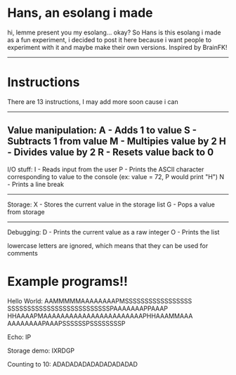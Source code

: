 # Hans, an esolang i made
hi, lemme present you my esolang... okay?
So Hans is this esolang i made as a fun experiment, i decided to post it here because i want people to experiment with it and maybe make their own versions. Inspired by BrainFK!

---

# Instructions 

There are 13 instructions, I may add more soon cause i can

---
Value manipulation:
A - Adds 1 to value
S - Subtracts 1 from value
M - Multipies value by 2
H - Divides value by 2
R - Resets value back to 0
---
I/O stuff:
I - Reads input from the user
P - Prints the ASCII character corresponding to value to the console (ex: value = 72, P would print "H")
N - Prints a line break

---
Storage:
X - Stores the current value in the storage list
G - Pops a value from storage



---
Debugging:
D - Prints the current value as a raw integer
O - Prints the list

lowercase letters are ignored, which means that they can be used for comments

# Example programs!!
Hello World:
AAMMMMMAAAAAAAAPMSSSSSSSSSSSSSSSSS
SSSSSSSSSSSSSSSSSSSSSSSSSSPAAAAAAAPPAAAP
HHAAAAPMAAAAAAAAAAAAAAAAAAAAAAAPHHAAAMMAAA
AAAAAAAAPAAAPSSSSSSPSSSSSSSSP

Echo:
IP

Storage demo:
IXRDGP

Counting to 10:
ADADADADADADADADADAD



